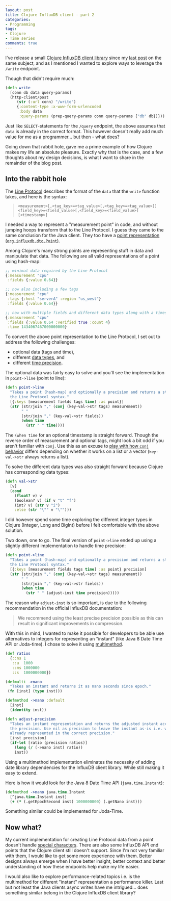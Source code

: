 ```yaml
---
layout: post
title: Clojure InfluxDB client - part 2
categories:
- Programming
tags:
- Clojure
- Time series
comments: true
---
```


I've release a small [Clojure InfluxDB client library][1] since my [last
post][2] on the same subject, and as I mentioned I wanted to explore ways to
leverage the `/write` endpoint.

[1]: https://github.com/jacobemcken/clj-influxdb-client
[2]: http://www.emcken.dk/programming/2019/02/19/clojure-influxdb-client/

Though that didn't require much:

```clojure
(defn write
  [conn db data query-params]
  (http-client/post
     (str (:url conn) "/write")
     {:content-type :x-www-form-urlencoded
      :body data
      :query-params (prep-query-params conn query-params {"db" db})}))
```

Just like `SELECT`-statements for the `/query` endpoint, the above assumes that
`data` is already in the correct format. This however doesn't really add much value
for me as a programmer... but then - what does?

Going down that rabbit hole, gave me a prime example of how Clojure makes my
life an absolute pleasure. Exactly why that is the case, and a few thoughts about
my design decisions, is what I want to share in the remainder of the blog post.


## Into the rabbit hole

The [Line Protocol][3] describes the format of the `data` that the `write` function
takes, and here is the syntax:

> `<measurement>[,<tag_key>=<tag_value>[,<tag_key>=<tag_value>]] <field_key>=<field_value>[,<field_key>=<field_value>] [<timestamp>]`

I needed a way to represent a "measurement point" in code, and without jumping
hoops transform that to the Line Protocol. I guess they came to the same
conclusion for the Java client. They too have a [point representation
(`org.influxdb.dto.Point`)][4].

[3]: https://docs.influxdata.com/influxdb/v1.7/write_protocols/line_protocol_reference/
[4]: https://github.com/influxdata/influxdb-java/blob/d9c9e4919cf1eb4df7abea9d2a8c164f20928ae0/src/main/java/org/influxdb/dto/Point.java

Among Clojure's many strong points are representing stuff in data and manipulate
that data. The following are all valid representations of a point using
hash-map:

```clojure
;; minimal data required by the Line Protocol
{:measurement "cpu"
 :fields {:value 0.64}}

;; now also including a few tags
{:measurement "cpu"
 :tags {:host "serverA" :region "us_west"}
 :fields {:value 0.64}}

;; now with multiple fields and different data types along with a timestamp
{:measurement "cpu"
 :fields {:value 0.64 :verified true :count 4}
 :time 1434067467000000000}
```

To convert the above point representation to the Line Protocol, I set out to
address the following challenges:
- optional data (tags and time),
- different [data types][5], and
- different [time precision][6].

[5]: https://docs.influxdata.com/influxdb/v1.7/write_protocols/line_protocol_reference/#data-types
[6]: https://docs.influxdata.com/influxdb/v1.7/tools/api/#query-string-parameters-2


The optional data was fairly easy to solve and you'll see the implementation in
`point->line` (point to line):

```clojure
(defn point->line
  "Takes a point (hash-map) and optionally a precision and returns a string in
  the Line Protocol syntax."
  [{:keys [measurement fields tags time] :as point}]
  (str (str/join "," (conj (key-val->str tags) measurement))
       " "
       (str/join "," (key-val->str fields))
       (when time
         (str " " time))))
```

The `(when time` for an optional timestamp is straight forward. Though the
reverse order of measurement and optional tags, might look a bit odd if you
aren't familiar with `conj`. Use this as an excuse to [play with how `conj`
behavior][replit1] differs depending on whether it works on a list or a vector
(`key-val->str` always returns a list).

[replit1]: https://repl.it/repls/ClearcutTriflingGraphicslibrary

To solve the different data types was also straight forward because Clojure has
corresponding data types:

```clojure
(defn val->str
  [v]
  (cond
    (float? v) v
    (boolean? v) (if v "t" "f")
    (int? v) (str v "i")
    :else (str "\"" v "\"")))
```

I did however spend some time exploring the different integer types in Clojure
(Integer, Long and BigInt) before I felt comfortable with the above solution.

Two down, one to go. The final version of `point->line` ended up using a
slightly different implementation to handle time precision:

```clojure
(defn point->line
  "Takes a point (hash-map) and optionally a precision and returns a string in
  the Line Protocol syntax."
  [{:keys [measurement fields tags time] :as point} precision]
  (str (str/join "," (conj (key-val->str tags) measurement))
       " "
       (str/join "," (key-val->str fields))
       (when time
         (str " " (adjust-inst time precision)))))
```

The reason why `adjust-inst` is so important, is due to the following
recommendation in the official InfluxDB documentation:

> We recommend using the least precise precision possible as this can result
> in significant improvements in compression.

With this in mind, I wanted to make it possible for developers to be able use
alternatives to integers for representing an "instant" (like Java 8 Date Time
API or Joda-time). I chose to solve it using [multimethod][7].

[7]: https://clojuredocs.org/clojure.core/defmulti


```clojure
(def ratios
  {::ns 1
   ::u  1000
   ::ms 1000000
   ::s  1000000000})

(defmulti ->nano
  "Takes an instant and returns it as nano seconds since epoch."
 (fn [inst] (type inst)))

(defmethod ->nano :default
  [inst]
  (identity inst))

(defn adjust-precision
  "Takes an instant representation and returns the adjusted instant according to
  the precision. Use nil as precision to leave the instant as-is i.e. when
  already represented in the correct precision."
  [inst precision]
  (if-let [ratio (precision ratios)]
    (long (/ (->nano inst) ratio))
    inst))
```


Using a multimethod implementation eliminates the necessity of adding date
library dependencies for the InfluxDB client library. While still making it easy
to extend.

Here is how it would look for the Java 8 Date Time API (`java.time.Instant`):

```clojure
(defmethod ->nano java.time.Instant
  [^java.time.Instant inst]
  (+ (* (.getEpochSecond inst) 1000000000) (.getNano inst)))
```

Something similar could be implemented for Joda-Time.


## Now what?

My current implementation for creating Line Protocol data from a point doesn't
handle [special characters][8]. There are also some InfluxDB API end points that
the Clojure client still doesn't support. Since I'm not very familiar with them,
I would like to get some more experience with them. Better designs always emerge
when I have better insight, better context and better understanding of how these
endpoints help make my life easier.

I would also like to explore performance-related topics i.e. is the multimethod
for different "instant" representation a performance killer. Last but not least
the Java clients async writes have me intrigued... does something similar
belong in the Clojure InfluxDB client library?

[8]: https://docs.influxdata.com/influxdb/v1.7/write_protocols/line_protocol_reference/#special-characters
